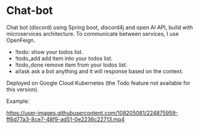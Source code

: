 # Chat-bot
Chat bot (discord) using Spring boot, discord4j and open AI API, build with microservices architecture.
To communicate between services, I use OpenFeign.
- !todo: show your todos list.
- !todo_add <item> add item into your todos list.
- !todo_done <item> remove item from your todos list.
- ai!ask <message> ask a bot anything and it will response based on the context.

Deployed on Google Cloud Kubernetes (the Todo feature not available for this version).

Example: 

https://user-images.githubusercontent.com/108205081/224875959-ff6d77a3-8ce7-48f9-ad51-0e2236c22713.mp4


